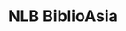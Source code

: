 ---
layout: homepage
title: NLB BiblioAsia
description: "A.\tProduced by the National Library of Singapore, BiblioAsia is a
  quarterly publication that features the history, culture and heritage of
  Singapore within the larger Asian context. "
image: /images/isomer-logo.svg
permalink: /
notification: ""
sections:
  - hero:
      background: /images/vol-17-issue-2/Hero%20Banner2.jpg
      key_highlights:
        - title: ""
          description: Learn about the forgotten murals, the evolution of Mulan's story,
            early printing in the Philippines, and more!
          url: /vol-17/issue-2/jul-sep-2021/
      button: Read the current issue
      url: /vol-17/issue-2/jul-sep-2021/
  - infopic:
      title: The Forgotten Murals of Paya Lebar Airport
      subtitle: highlights
      button: Read more
      url: /vol-17/issue-2/jul-sep-2021/murals
      image: /images/vol-17-issue-2/murals/mural%20highlight%20homepage%20520x320.jpg
      alt: Sample of murals
      description: Three large murals used to grace the walls of Paya Lebar Airport.
        Dahlia Shamsuddin has the inside story of how they came to be.
  - infopic:
      title: Vaccinating a Nation
      subtitle: highlights
      button: Read more
      url: /vol-17/issue-2/jul-sep-2021/vaccinating-nation
      image: /images/vol-17-issue-2/vaccination/vacc%20highlight%20homepage%20520x320.jpg
      alt: sample of vaccination
      description: Ong Eng Chuan looks at how the authorities have been trying to
        vaccinate the residents of Singapore since 1819.
  - infopic:
      title: How Jurong Bird Park Was Hatched
      subtitle: highlights
      description: A stolen cassowary. A questionable waterfall. A lack of falconers.
        The opening of Jurong Bird Park in 1971 was rife with challenges, as Zoe
        Yeo discovers.
      button: Read more
      url: /vol-17/issue-2/jul-sep-2021/jurong-bird-park
      image: /images/vol-17-issue-2/birdpark/cassowary%20highlight%20homepage%20520x320.jpg
      alt: sample of JBP
---